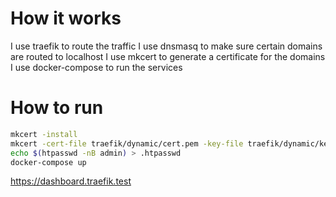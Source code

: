 # How it works
I use traefik to route the traffic
I use dnsmasq to make sure certain domains are routed to localhost
I use mkcert to generate a certificate for the domains
I use docker-compose to run the services

# How to run
```bash
mkcert -install
mkcert -cert-file traefik/dynamic/cert.pem -key-file traefik/dynamic/key.pem "*.test" "*.traefik.test" "semver-actions.test"
echo $(htpasswd -nB admin) > .htpasswd
docker-compose up
```

https://dashboard.traefik.test


